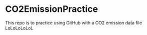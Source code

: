 # CO2EmissionPractice
 This repo is to practice using GitHub with a CO2 emission data file
 LoLoLoLoLoL
